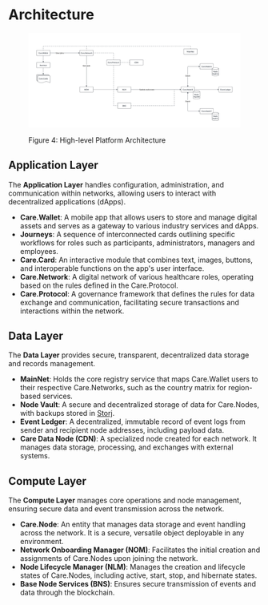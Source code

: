 # Architecture

<figure><img src="../.gitbook/assets/platform-architecture.png" alt="Care.Platform Architecture Layers"><figcaption><p>Figure 4: High-level Platform Architecture</p></figcaption></figure>

## Application Layer

The **Application Layer** handles configuration, administration, and communication within networks, allowing users to interact with decentralized applications (dApps).

* **Care.Wallet**: A mobile app that allows users to store and manage digital assets and serves as a gateway to various industry services and dApps.
* **Journeys**: A sequence of interconnected cards outlining specific workflows for roles such as participants, administrators, managers and employees.
* **Care.Card**: An interactive module that combines text, images, buttons, and interoperable functions on the app's user interface.
* **Care.Network**: A digital network of various healthcare roles, operating based on the rules defined in the Care.Protocol.
* **Care.Protocol**: A governance framework that defines the rules for data exchange and communication, facilitating secure transactions and interactions within the network.

## Data Layer

The **Data Layer** provides secure, transparent, decentralized data storage and records management.

* **MainNet**: Holds the core registry service that maps Care.Wallet users to their respective Care.Networks, such as the country matrix for region-based services.
* **Node Vault**: A secure and decentralized storage of data for Care.Nodes, with backups stored in [Storj](https://www.storj.io/).
* **Event Ledger**: A decentralized, immutable record of event logs from sender and recipient node addresses, including payload data.
* **Care Data Node (CDN)**: A specialized node created for each network. It manages data storage, processing, and exchanges with external systems.

## Compute Layer

The **Compute Layer** manages core operations and node management, ensuring secure data and event transmission across the network.

* **Care.Node**: An entity that manages data storage and event handling across the network. It is a secure, versatile object deployable in any environment.
* **Network Onboarding Manager (NOM)**: Facilitates the initial creation and assignments of Care.Nodes upon joining the network.
* **Node Lifecycle Manager (NLM)**: Manages the creation and lifecycle states of Care.Nodes, including active, start, stop, and hibernate states.
* **Base Node Services (BNS)**: Ensures secure transmission of events and data through the blockchain.

